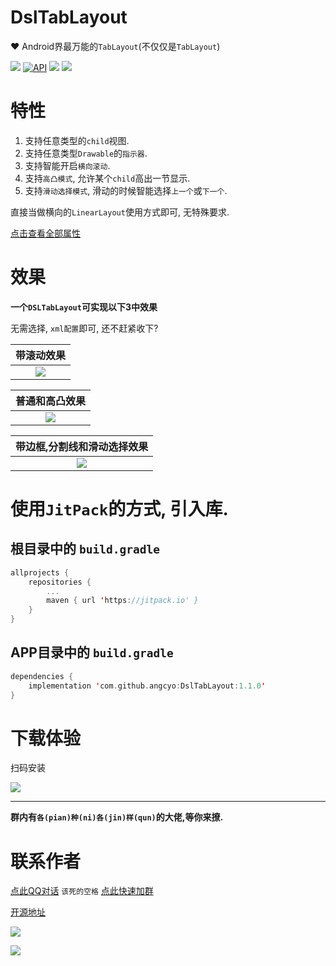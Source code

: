 # DslTabLayout
:hearts: Android界最万能的`TabLayout`(不仅仅是`TabLayout`)

[![](https://img.shields.io/badge/License-MIT-3A77AC)](https://github.com/angcyo/DslTabLayout/blob/master/LICENSE) [![API](https://img.shields.io/badge/API-14%2B-brightgreen.svg?style=flat)](https://android-arsenal.com/api?level=14) [![](https://img.shields.io/badge/kotlin-yes-F48729)](https://www.kotlincn.net/docs/reference/android-overview.html)  [![](https://img.shields.io/badge/androidx-yes-80B44D)](https://developer.android.google.cn/jetpack/androidx)

# 特性

1. 支持任意类型的`child`视图.
2. 支持任意类型`Drawable`的`指示器`.
3. 支持智能开启`横向滚动`.
4. 支持`高凸模式`, 允许某个`child`高出一节显示.
5. 支持`滑动选择模式`, 滑动的时候智能选择`上一个`或`下一个`.

直接当做横向的`LinearLayout`使用方式即可, 无特殊要求.

[点击查看全部属性](https://github.com/angcyo/DslTabLayout/wiki/%E5%B1%9E%E6%80%A7%E5%A4%A7%E5%85%A8)

# 效果

**一个`DSLTabLayout`可实现以下3中效果**

无需选择, `xml配置`即可, 还不赶紧收下?

|带滚动效果|
|:--:|
|![](https://gitee.com/angcyo/DslTabLayout/raw/master/png/tab_sliding.gif)|

|普通和高凸效果|
|:--:|
|![](https://gitee.com/angcyo/DslTabLayout/raw/master/png/tab_common.gif)|

|带边框,分割线和滑动选择效果|
|:--:|
|![](https://gitee.com/angcyo/DslTabLayout/raw/master/png/tab_segment.gif)|


# 使用`JitPack`的方式, 引入库.

## 根目录中的 `build.gradle`

```kotlin
allprojects {
    repositories {
        ...
        maven { url 'https://jitpack.io' }
    }
}
```

## APP目录中的 `build.gradle`

```kotlin
dependencies {
    implementation 'com.github.angcyo:DslTabLayout:1.1.0'
}
```

# 下载体验

扫码安装

![](https://gitee.com/angcyo/DslTabLayout/raw/master/png/qrcode.png)

---
**群内有`各(pian)种(ni)各(jin)样(qun)`的大佬,等你来撩.**

# 联系作者

[点此QQ对话](http://wpa.qq.com/msgrd?v=3&uin=664738095&site=qq&menu=yes)  `该死的空格`    [点此快速加群](https://shang.qq.com/wpa/qunwpa?idkey=cbcf9a42faf2fe730b51004d33ac70863617e6999fce7daf43231f3cf2997460)

[开源地址](https://github.com/angcyo/DslTabLayout)

![](https://gitee.com/angcyo/res/raw/master/code/all_in1.jpg)

![](https://gitee.com/angcyo/res/raw/master/code/all_in2.jpg)